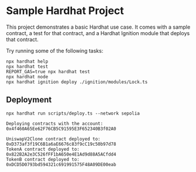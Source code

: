 # Sample Hardhat Project

This project demonstrates a basic Hardhat use case. It comes with a sample contract, a test for that contract, and a Hardhat Ignition module that deploys that contract.

Try running some of the following tasks:

```shell
npx hardhat help
npx hardhat test
REPORT_GAS=true npx hardhat test
npx hardhat node
npx hardhat ignition deploy ./ignition/modules/Lock.ts
```

## Deployment

```
npx hardhat run scripts/deploy.ts --network sepolia
```

```
Deploying contracts with the account: 0x4f460A65Ee62F76CB5C91595E3F652340B3f02A0

UniswapV2Clone contract deployed to: 0xD373af3f19C6B1a6aE6676c83f9cC19c50b97d78
TokenA contract deployed to: 0x822B2A2e3C526fFF1bA650e4E1Ad9d88A5ACfdd4
TokenB contract deployed to: 0xDCD5D0793bd594321c691991575F48A09DE00eab

```
